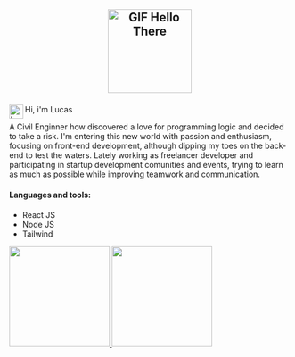 ## <p align="center"><img align="center" alt="GIF Hello There" src="https://user-images.githubusercontent.com/80990472/182497482-fe294bbb-4ab3-4763-a872-d96c1fe023c9.gif" height="150"/>


Hi, i'm Lucas
<a href="https://www.linkedin.com/in/lucas-prado-186636aa/">
  <img align="left" alt="Lucas' LinkedIN" width="25px" src="https://raw.githubusercontent.com/peterthehan/peterthehan/master/assets/linkedin.svg" />
</a>


A Civil Enginner how discovered a love for programming logic and decided to take a risk. I'm entering this new world with passion and enthusiasm, focusing on front-end development, although dipping my toes on the back-end to test the waters.
Lately working as freelancer developer and participating in startup development comunities and events, trying to learn as much as possible while improving teamwork and communication.

#### Languages and tools:
- React JS <i class="devicon-react-original colored"></i>
- Node JS <i class="devicon-nodejs-plain colored"></i>
- Tailwind <i class="devicon-tailwindcss-plain colored"></i>

 
<div>
  <a href="https://github.com/LukPrado-42">
  <img height="180em" src="https://github-readme-stats.vercel.app/api/top-langs/?username=LukPrado-42&layout=compact&langs_count=7&theme=dracula"/>
  <img height="180em" src="https://github-readme-stats.vercel.app/api?username=LukPrado-42&show_icons=true&theme=dracula&include_all_commits=true&count_private=true"/>
</div>


